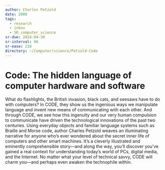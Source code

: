 ```yaml
---
author: Charles Petzold
date: 2000
tags:
  - research
  - inbox
  - SR_computer_science
sr-due: 2024-04-30
sr-interval: 96
sr-ease: 210
directory: ~/Computer/science/Petzold-Code
---
```


# Code: The hidden language of computer hardware and software

What do flashlights, the British invasion, black cats, and seesaws have to do
with computers? In CODE, they show us the ingenious ways we manipulate language
and invent new means of communicating with each other. And through CODE, we see
how this ingenuity and our very human compulsion to communicate have driven the
technological innovations of the past two centuries. Using everyday objects and
familiar language systems such as Braille and Morse code, author Charles Petzold
weaves an illuminating narrative for anyone who’s ever wondered about the secret
inner life of computers and other smart machines. It’s a cleverly illustrated
and eminently comprehensible story—and along the way, you’ll discover you’ve
gained a real context for understanding today’s world of PCs, digital media, and
the Internet. No matter what your level of technical savvy, CODE will charm
you—and perhaps even awaken the technophile within.

